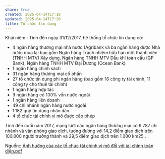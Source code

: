 ```yaml
---
share: true
created: 2025-04-14T17:18
updated: 2025-04-14T17:20
title: Tổ chức tín dụng
---
```

Khái niệm:: 
Tính đến ngày 31/12/2017, hệ thống tổ chức tín dụng có:
- 4 ngân hàng thương mại nhà nước (Agribank và ba ngân hàng được Nhà nước mua lại bao gồm Ngân hàng Trách nhiệm hữu hạn một thành viên (TNHH MTV) Xây dựng, Ngân hàng TNHH MTV Dầu khí toàn cầu (GP Bank), Ngân hàng TNHH MTV Đại Dương (Ocean Bank)
- 1 ngân hàng chính sách
- 31 ngân hàng thương mại cổ phần
- 27 tổ chức tín dụng phi ngân hàng (bao gồm 16 công ty tài chính, 11 công ty cho thuê tài chính)
- 1 ngân hàng hợp tác
- 9 ngân hàng có 100% vốn nước ngoài
- 1 ngân hàng liên doanh
- 49 chi nhánh ngân hàng nước ngoài
- 1.182 quỹ tín dụng nhân dân 
- 4 tổ chức tài chính vi mô được cấp phép

Tính đến cuối năm 2017, mạng lưới các ngân hàng thương mại có 9.787 chi nhánh và văn phòng giao dịch, tương đương với 14,2 điểm giao dịch trên 100.000 người trưởng thành và 29,5 điểm giao dịch trên 1.000 km25 .

Nguồn:: [Ảnh hưởng của các tổ chức tài chính vi mô đối với tài chính toàn diện.pdf](../../../assets/attachments/%E1%BA%A2nh%20h%C6%B0%E1%BB%9Fng%20c%E1%BB%A7a%20c%C3%A1c%20t%E1%BB%95%20ch%E1%BB%A9c%20t%C3%A0i%20ch%C3%ADnh%20vi%20m%C3%B4%20%C4%91%E1%BB%91i%20v%E1%BB%9Bi%20t%C3%A0i%20ch%C3%ADnh%20to%C3%A0n%20di%E1%BB%87n.pdf)
